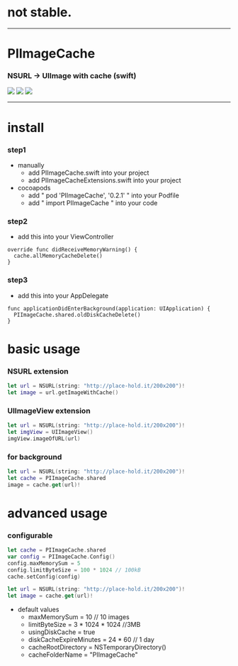 
# not stable.

---

# PIImageCache

### NSURL -> UIImage with cache (swift)

![](https://cocoapod-badges.herokuapp.com/l/PIImageCache/badge.png)
![](https://cocoapod-badges.herokuapp.com/v/PIImageCache/badge.png)
![](https://cocoapod-badges.herokuapp.com/p/PIImageCache/badge.png)

---


# install

### step1

- manually
  - add PIImageCache.swift into your project
  - add PIImageCacheExtensions.swift into your project
- cocoapods
  - add " pod 'PIImageCache', '0.2.1' " into your Podfile
  - add " import PIImageCache " into your code

### step2

- add this into your ViewController

```
override func didReceiveMemoryWarning() {
  cache.allMemoryCacheDelete()
}
```

### step3

- add this into your AppDelegate

```
func applicationDidEnterBackground(application: UIApplication) {
  PIImageCache.shared.oldDiskCacheDelete()
}
```

# basic usage

### NSURL extension

```NSURL.swift
let url = NSURL(string: "http://place-hold.it/200x200")!
let image = url.getImageWithCache()
```

### UIImageView extension

```UIImageView.swift
let url = NSURL(string: "http://place-hold.it/200x200")!
let imgView = UIImageView()
imgView.imageOfURL(url)
```

### for background

```PIImageCache.swift
let url = NSURL(string: "http://place-hold.it/200x200")!
let cache = PIImageCache.shared
image = cache.get(url)!
```

# advanced usage

### configurable

```Config.swift
let cache = PIImageCache.shared
var config = PIImageCache.Config()
config.maxMemorySum = 5
config.limitByteSize = 100 * 1024 // 100kB
cache.setConfig(config)

let url = NSURL(string: "http://place-hold.it/200x200")!
let image = cache.get(url)!
```

- default values
  - maxMemorySum           = 10 // 10 images
  - limitByteSize          = 3 * 1024 * 1024 //3MB
  - usingDiskCache         = true
  - diskCacheExpireMinutes = 24 * 60 // 1 day
  - cacheRootDirectory     = NSTemporaryDirectory()
  - cacheFolderName        = "PIImageCache"